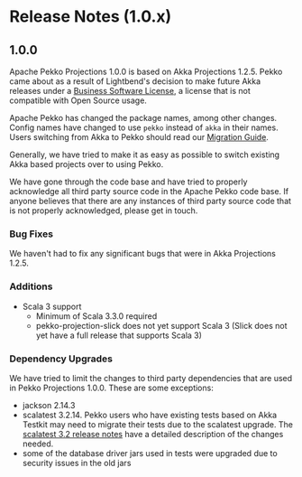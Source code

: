 # Release Notes (1.0.x)

## 1.0.0
Apache Pekko Projections 1.0.0 is based on Akka Projections 1.2.5. Pekko came about as a result of Lightbend's decision to make future
Akka releases under a [Business Software License](https://www.lightbend.com/blog/why-we-are-changing-the-license-for-akka),
a license that is not compatible with Open Source usage.

Apache Pekko has changed the package names, among other changes. Config names have changed to use `pekko` instead
of `akka` in their names. Users switching from Akka to Pekko should read our [Migration Guide](https://pekko.apache.org/docs/pekko/1.0/project/migration-guides.html).

Generally, we have tried to make it as easy as possible to switch existing Akka based projects over to using Pekko.

We have gone through the code base and have tried to properly acknowledge all third party source code in the
Apache Pekko code base. If anyone believes that there are any instances of third party source code that is not
properly acknowledged, please get in touch.

### Bug Fixes
We haven't had to fix any significant bugs that were in Akka Projections 1.2.5.

### Additions
* Scala 3 support
    * Minimum of Scala 3.3.0 required
    * pekko-projection-slick does not yet support Scala 3 (Slick does not yet have a full release that supports Scala 3)

### Dependency Upgrades
We have tried to limit the changes to third party dependencies that are used in Pekko Projections 1.0.0. These are some exceptions:

* jackson 2.14.3
* scalatest 3.2.14. Pekko users who have existing tests based on Akka Testkit may need to migrate their tests due to the scalatest upgrade. The [scalatest 3.2 release notes](https://www.scalatest.org/release_notes/3.2.0) have a detailed description of the changes needed.
* some of the database driver jars used in tests were upgraded due to security issues in the old jars
